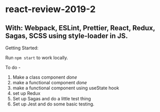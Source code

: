 # react-review-2019-2

## With: Webpack, ESLint, Prettier, React, Redux, Sagas, SCSS using style-loader in JS.

Getting Started:

Run `npm start` to work locally.

To do -

1. Make a class component _done_
2. make a functional component _done_
3. make a functional component using useState hook
4. set up Redux
5. Set up Sagas and do a little test thing
6. Set up Jest and do some basic testing.
